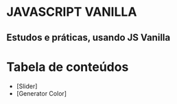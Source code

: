 # JAVASCRIPT VANILLA

## Estudos e práticas, usando JS Vanilla

# Tabela de conteúdos

<!--ts-->

- [Slider]
- [Generator Color]
<!--te-->

